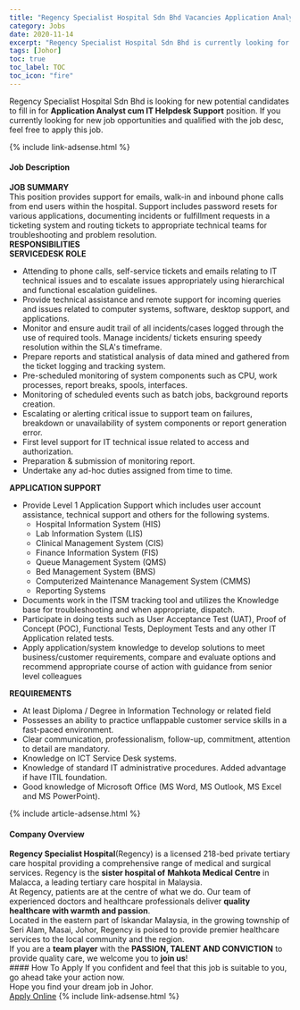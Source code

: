 ```yaml
---
title: "Regency Specialist Hospital Sdn Bhd Vacancies Application Analyst cum IT Helpdesk Support" 
category: Jobs 
date: 2020-11-14 
excerpt: "Regency Specialist Hospital Sdn Bhd is currently looking for suitable person to fill in the Application Analyst cum IT Helpdesk Support which positioned at Johor" 
tags: [Johor] 
toc: true 
toc_label: TOC 
toc_icon: "fire" 
--- 
```


<p>Regency Specialist Hospital Sdn Bhd is looking for new potential candidates to fill in for <b>Application Analyst cum IT Helpdesk Support</b> position. If you currently looking for new job opportunities and qualified with the job desc, feel free to apply this job.
</p>{% include link-adsense.html %} 
<div><div><div><h4>Job Description</h4></div></div><div><div><span><div><div><strong>JOB SUMMARY</strong></div><div>This position provides support for emails, walk-in and inbound phone calls from end users within the hospital. Support includes password resets for various applications, documenting incidents or fulfillment requests in a ticketing system and routing tickets to appropriate technical teams for troubleshooting and problem resolution.&#160;</div><div><strong>RESPONSIBILITIES</strong></div><div><strong>SERVICEDESK ROLE</strong><ul><li>Attending to phone calls, self-service tickets and emails relating to IT technical issues and to escalate issues appropriately using hierarchical and functional escalation guidelines.</li><li>Provide technical assistance and remote support for incoming queries and issues related to computer systems, software, desktop support, and applications.</li><li>Monitor and ensure audit trail of all incidents/cases logged through the use of required tools. Manage incidents/ tickets ensuring speedy resolution within the SLA's timeframe.</li><li>Prepare reports and statistical analysis of data mined and gathered from the ticket logging and tracking system.</li><li>Pre-scheduled monitoring of system components such as CPU, work processes, report breaks, spools, interfaces.</li><li>Monitoring of scheduled events such as batch jobs, background reports creation.</li><li>Escalating or alerting critical issue to support team on failures, breakdown or unavailability of system components or report generation error.</li><li>First level support for IT technical issue related to access and authorization.</li><li>Preparation &amp; submission of monitoring report.</li><li>Undertake any ad-hoc duties assigned from time to time.</li></ul><div><strong>APPLICATION SUPPORT</strong></div><ul><li>Provide Level 1 Application Support which includes user account assistance, technical support and others for the following systems.<ul><li>Hospital Information System (HIS)</li><li>Lab Information System (LIS)</li><li>Clinical Management System (CIS)</li><li>Finance Information System (FIS)</li><li>Queue Management System (QMS)</li><li>Bed Management System (BMS)</li><li>Computerized Maintenance Management System (CMMS)</li><li>Reporting Systems</li></ul></li><li>Documents work in the ITSM tracking tool and utilizes the Knowledge base for troubleshooting and when appropriate, dispatch.</li><li>Participate in doing tests such as User Acceptance Test (UAT), Proof of Concept (POC), Functional Tests, Deployment Tests and any other IT Application related tests.</li><li>Apply application/system knowledge to develop solutions to meet business/customer requirements, compare and evaluate options and recommend appropriate course of action with guidance from senior level colleagues</li></ul></div><div><div><strong>REQUIREMENTS</strong></div><ul><li>At least Diploma / Degree in Information Technology or related field</li><li>Possesses an ability to practice unflappable customer service skills in a fast-paced environment.</li><li>Clear communication, professionalism, follow-up, commitment, attention to detail are mandatory.</li><li>Knowledge on ICT Service Desk systems.</li><li>Knowledge of standard IT administrative procedures. Added advantage if have ITIL foundation.</li><li>Good knowledge of Microsoft Office (MS Word, MS Outlook, MS Excel and MS PowerPoint).</li></ul></div></div></span></div></div></div> 
{% include article-adsense.html %} 
<div><div><div><h4>Company Overview</h4></div></div><div><div><span><div><div>
<div>
<strong>Regency Specialist Hospital</strong>(Regency) is a licensed 218-bed private tertiary care hospital providing a comprehensive range of medical and surgical services. Regency is the <strong>sister hospital of</strong> <strong>Mahkota Medical Centre</strong> in Malacca, a leading tertiary care hospital in Malaysia.</div>
<div>
		At Regency, patients are at the centre of what we do. Our team of experienced doctors and healthcare professionals deliver <strong>quality healthcare with warmth and passion</strong>.</div>
<div>
		Located in the eastern part of Iskandar Malaysia, in the growing township of Seri Alam, Masai, Johor, Regency is poised to provide premier healthcare services to the local community and the region.</div>
<div>
		If you are a <strong>team player</strong> with the <strong>PASSION, TALENT AND CONVICTION</strong> to provide quality care, we welcome you to <strong>join us</strong>!</div>
</div></div></span></div></div></div> 
#### How To Apply 
If you confident and feel that this job is suitable to you, go ahead take your action now. <br/> 
Hope you find your dream job in Johor. <br/> 
<a href="https://www.jobstreet.com.my/en/job/application-analyst-cum-it-helpdesk-support-4423992?jobId=jobstreet-my-job-4423992&sectionRank=8&token=0~9905ab9e-829d-449f-b78a-cd5b31f688f6&fr=SRP%20View%20In%20New%20Ta" class="btn btn--info" target="_blank" rel="nofollow noopenner">Apply Online</a> 
{% include link-adsense.html %} 
